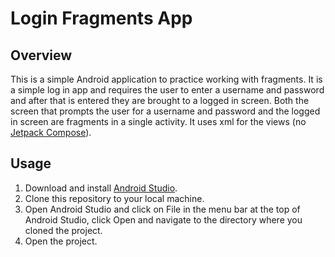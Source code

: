 # Login Fragments App

## Overview
This is a simple Android application to practice working with fragments. It is a simple log in app and requires the user to enter a username and password and after that is entered they are brought to a logged in screen. Both the screen that prompts the user for a username and password and the logged in screen are fragments in a single activity. It uses xml for the views (no [Jetpack Compose](https://developer.android.com/jetpack/compose)).

## Usage
1. Download and install [Android Studio](https://developer.android.com/studio).
2. Clone this repository to your local machine.
3. Open Android Studio and click on File in the menu bar at the top of Android Studio, click Open and navigate to the directory where you cloned the project.
4. Open the project.